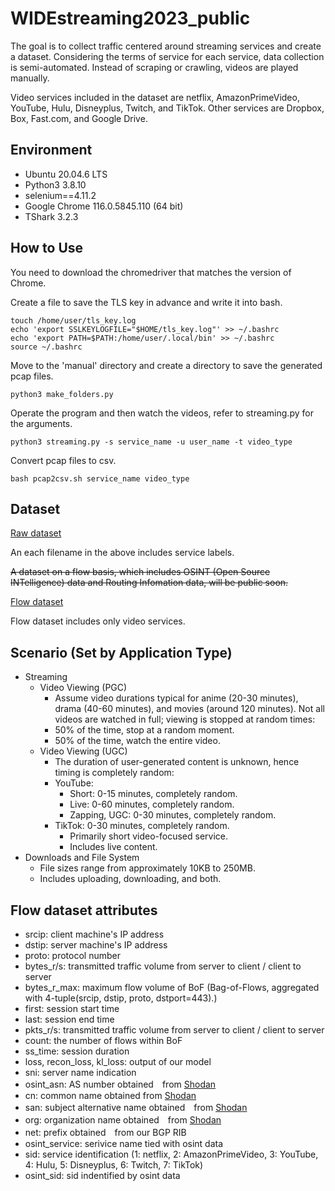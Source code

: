 # WIDEstreaming2023_public
The goal is to collect traffic centered around streaming services and create a dataset. Considering the terms of service for each service, data collection is semi-automated. Instead of scraping or crawling, videos are played manually.

Video services included in the dataset are netflix, AmazonPrimeVideo, YouTube, Hulu, Disneyplus, Twitch, and TikTok.
Other services are Dropbox, Box, Fast.com, and Google Drive.

## Environment

- Ubuntu 20.04.6 LTS
- Python3 3.8.10
- selenium==4.11.2
- Google Chrome 116.0.5845.110 (64 bit)
- TShark 3.2.3 


## How to Use

You need to download the chromedriver that matches the version of Chrome.

Create a file to save the TLS key in advance and write it into bash.

```
touch /home/user/tls_key.log
echo 'export SSLKEYLOGFILE="$HOME/tls_key.log"' >> ~/.bashrc
echo 'export PATH=$PATH:/home/user/.local/bin' >> ~/.bashrc
source ~/.bashrc
```

Move to the 'manual' directory and create a directory to save the generated pcap files.
```
python3 make_folders.py
```

Operate the program and then watch the videos, refer to streaming.py for the arguments.
```
python3 streaming.py -s service_name -u user_name -t video_type
```

Convert pcap files to csv.
```
bash pcap2csv.sh service_name video_type
```

## Dataset
[Raw dataset](https://drive.google.com/drive/folders/17dYY7POuN2-8fTw8hxO6VPtW8BD2Lvdm?usp=sharing)

An each filename in the above includes service labels.

~~A dataset on a flow basis, which includes OSINT (Open Source INTelligence) data and Routing Infomation data, will be public soon.~~

[Flow dataset](https://drive.google.com/drive/folders/1UFEem5v-rOZEFKexTe8wqmMqWK6osmwV?usp=drive_link)

Flow dataset includes only video services.

## Scenario (Set by Application Type)
- Streaming
  - Video Viewing (PGC)
    - Assume video durations typical for anime (20-30 minutes), drama (40-60 minutes), and movies (around 120 minutes). Not all videos are watched in full; viewing is stopped at random times:
    - 50% of the time, stop at a random moment.
    - 50% of the time, watch the entire video.
  - Video Viewing (UGC)
    - The duration of user-generated content is unknown, hence timing is completely random:
    - YouTube:
      - Short: 0-15 minutes, completely random.
      - Live: 0-60 minutes, completely random.
      - Zapping, UGC: 0-30 minutes, completely random.
    - TikTok: 0-30 minutes, completely random.
      - Primarily short video-focused service.
      - Includes live content.
- Downloads and File System
  - File sizes range from approximately 10KB to 250MB.
  - Includes uploading, downloading, and both.


## Flow dataset attributes
- srcip: client machine's IP address
- dstip: server machine's IP address
- proto: protocol number
- bytes_r/s: transmitted traffic volume from server to client / client to server
- bytes_r_max: maximum flow volume of BoF (Bag-of-Flows, aggregated with 4-tuple(srcip, dstip, proto, dstport=443).)
- first: session start time
- last: session end time
- pkts_r/s: transmitted traffic volume from server to client / client to server
- count: the number of flows within BoF
- ss_time: session duration
- loss, recon_loss, kl_loss: output of our model
- sni: server name indication
- osint_asn: AS number obtained　from [Shodan](https://www.shodan.io/)
- cn: common name obtained from [Shodan](https://www.shodan.io/)
- san: subject alternative name obtained　from [Shodan](https://www.shodan.io/)
- org: organization name obtained　from [Shodan](https://www.shodan.io/)
- net: prefix obtained　from our BGP RIB
- osint_service: serivice name tied with osint data
- sid: service identification (1: netflix, 2: AmazonPrimeVideo, 3: YouTube, 4: Hulu, 5: Disneyplus, 6: Twitch, 7: TikTok)
- osint_sid: sid indentified by osint data
